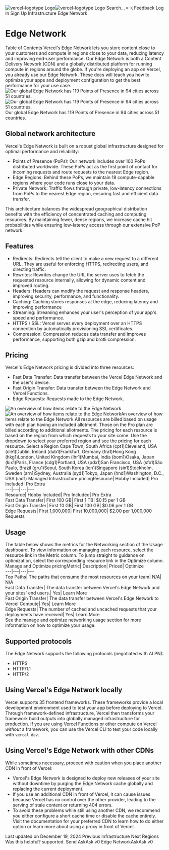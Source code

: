 ![vercel-logotype Logo](https://vercel.com/vc-ap-vercel-docs/_next/static/media/vercel-logotype-light.cf7eca76.svg)![vercel-logotype Logo](https://vercel.com/vc-ap-vercel-docs/_next/static/media/vercel-logotype-dark.01246f11.svg)
Search...
`⌘ K`
Feedback
Log In
Sign Up
Infrastructure
Edge Network
# Edge Network
Table of Contents
Vercel's Edge Network lets you store content close to your customers and compute in regions close to your data, reducing latency and improving end-user performance.
Our Edge Network is both a Content Delivery Network (CDN) and a globally distributed platform for running compute in regions around the globe.
If you're deploying an app on Vercel, you already use our Edge Network. These docs will teach you how to optimize your apps and deployment configuration to get the best performance for your use case.
![Our global Edge Network has 119 Points of Presence in 94 cities across 51 countries.](https://vercel.com/_next/image?url=https%3A%2F%2Fassets.vercel.com%2Fimage%2Fupload%2Fv1724702247%2Ffront%2Fdocs%2Fedge-network%2Flight-pops.png&w=1920&q=75)![Our global Edge Network has 119 Points of Presence in 94 cities across 51 countries.](https://vercel.com/_next/image?url=https%3A%2F%2Fassets.vercel.com%2Fimage%2Fupload%2Fv1724702247%2Ffront%2Fdocs%2Fedge-network%2Fdark-pops.png&w=1920&q=75)Our global Edge Network has 119 Points of Presence in 94 cities across 51 countries.
## Global network architecture
Vercel's Edge Network is built on a robust global infrastructure designed for optimal performance and reliability:
  * Points of Presence (PoPs): Our network includes over 100 PoPs distributed worldwide. These PoPs act as the first point of contact for incoming requests and route requests to the nearest Edge region.
  * Edge Regions: Behind these PoPs, we maintain 18 compute-capable regions where your code runs close to your data.
  * Private Network: Traffic flows through private, low-latency connections from PoPs to the nearest Edge region, ensuring fast and efficient data transfer.


This architecture balances the widespread geographical distribution benefits with the efficiency of concentrated caching and computing resources. By maintaining fewer, dense regions, we increase cache hit probabilities while ensuring low-latency access through our extensive PoP network.
## Features
  * Redirects: Redirects tell the client to make a new request to a different URL. They are useful for enforcing HTTPS, redirecting users, and directing traffic.
  * Rewrites: Rewrites change the URL the server uses to fetch the requested resource internally, allowing for dynamic content and improved routing.
  * Headers: Headers can modify the request and response headers, improving security, performance, and functionality.
  * Caching: Caching stores responses at the edge, reducing latency and improving performance
  * Streaming: Streaming enhances your user's perception of your app's speed and performance.
  * HTTPS / SSL: Vercel serves every deployment over an HTTPS connection by automatically provisioning SSL certificates.
  * Compression: Compression reduces data transfer and improves performance, supporting both gzip and brotli compression.


## Pricing
Vercel's Edge Network pricing is divided into three resources:
  * Fast Data Transfer: Data transfer between the Vercel Edge Network and the user's device.
  * Fast Origin Transfer: Data transfer between the Edge Network and Vercel Functions.
  * Edge Requests: Requests made to the Edge Network.

![An overview of how items relate to the Edge Network](https://vercel.com/_next/image?url=https%3A%2F%2Fassets.vercel.com%2Fimage%2Fupload%2Fv1712323807%2Ffront%2Fdocs%2Fpricing%2Fpricing-blog-light.png&w=3840&q=75)![An overview of how items relate to the Edge Network](https://vercel.com/_next/image?url=https%3A%2F%2Fassets.vercel.com%2Fimage%2Fupload%2Fv1712323806%2Ffront%2Fdocs%2Fpricing%2Fpricing-infradark.png&w=3840&q=75)An overview of how items relate to the Edge Network
All resources are billed based on usage with each plan having an included allotment. Those on the Pro plan are billed according to additional allotments.
The pricing for each resource is based on the region from which requests to your site come. Use the dropdown to select your preferred region and see the pricing for each resource.
Select a Region
Cape Town, South Africa (cpt1)Cleveland, USA (cle1)Dublin, Ireland (dub1)Frankfurt, Germany (fra1)Hong Kong (hkg1)London, United Kingdom (lhr1)Mumbai, India (bom1)Osaka, Japan (kix1)Paris, France (cdg1)Portland, USA (pdx1)San Francisco, USA (sfo1)São Paulo, Brazil (gru1)Seoul, South Korea (icn1)Singapore (sin1)Stockholm, Sweden (arn1)Sydney, Australia (syd1)Tokyo, Japan (hnd1)Washington, D.C., USA (iad1)
Managed Infrastructure pricingResource| Hobby Included| Pro Included| Pro Extra  
---|---|---|---  
Resource| Hobby Included| Pro Included| Pro Extra  
Fast Data Transfer| First 100 GB| First 1 TB| $0.15 per 1 GB  
Fast Origin Transfer| First 10 GB| First 100 GB| $0.06 per 1 GB  
Edge Requests| First 1,000,000| First 10,000,000| $2.00 per 1,000,000 Requests  
## Usage
The table below shows the metrics for the Networking section of the Usage dashboard.
To view information on managing each resource, select the resource link in the Metric column. To jump straight to guidance on optimization, select the corresponding resource link in the Optimize column.
Manage and Optimize pricingMetric| Description| Priced| Optimize  
---|---|---|---  
Top Paths| The paths that consume the most resources on your team| N/A| N/A  
Fast Data Transfer| The data transfer between Vercel's Edge Network and your sites' end users.| Yes| Learn More  
Fast Origin Transfer| The data transfer between Vercel's Edge Network to Vercel Compute| Yes| Learn More  
Edge Requests| The number of cached and uncached requests that your deployments have received| Yes| Learn More  
See the manage and optimize networking usage section for more information on how to optimize your usage.
## Supported protocols
The Edge Network supports the following protocols (negotiated with ALPN):
  * HTTPS
  * HTTP/1.1
  * HTTP/2


## Using Vercel's Edge Network locally
Vercel supports 35 frontend frameworks. These frameworks provide a local development environment used to test your app before deploying to Vercel.
Through framework-defined infrastructure, Vercel then transforms your framework build outputs into globally managed infrastructure for production.
If you are using Vercel Functions or other compute on Vercel _without_ a framework, you can use the Vercel CLI to test your code locally with `vercel dev`.
## Using Vercel's Edge Network with other CDNs
While sometimes necessary, proceed with caution when you place another CDN in front of Vercel:
  * Vercel's Edge Network is designed to deploy new releases of your site without downtime by purging the Edge Network cache globally and replacing the current deployment.
  * If you use an additional CDN in front of Vercel, it can cause issues because Vercel has no control over the other provider, leading to the serving of stale content or returning 404 errors.
  * To avoid these problems while still using another CDN, we recommend you either configure a short cache time or disable the cache entirely. Visit the documentation for your preferred CDN to learn how to do either option or learn more about using a proxy in front of Vercel.


Last updated on December 19, 2024
Previous
Infrastructure
Next
Regions
Was this helpful?
supported.
Send
AskAsk v0
Edge NetworkAskAsk v0

